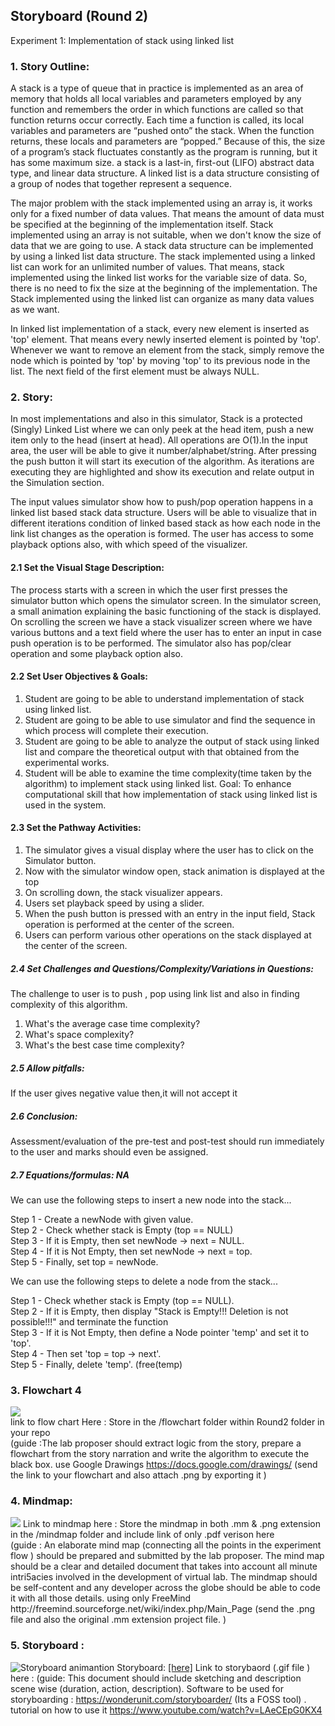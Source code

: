 ## Storyboard (Round 2)

Experiment 1: Implementation of stack using linked list

### 1. Story Outline:
A stack is a type of queue that in practice is implemented as an area of memory that holds all local variables and parameters employed by any function and remembers the order in which functions are called so that function returns occur correctly. Each time a function is called, its local variables and parameters are “pushed onto” the stack. When the function returns, these locals and parameters are “popped.” Because of this, the size of a program’s stack fluctuates constantly as the program is running, but it has some maximum size. a stack is a last-in, first-out (LIFO) abstract data type, and linear data structure. A linked list is a data structure consisting of a group of nodes that together represent a sequence.

The major problem with the stack implemented using an array is, it works only for a fixed number of data values. That means the amount of data must be specified at the beginning of the implementation itself. Stack implemented using an array is not suitable, when we don't know the size of data that we are going to use. A stack data structure can be implemented by using a linked list data structure. The stack implemented using a linked list can work for an unlimited number of values. That means, stack implemented using the linked list works for the variable size of data. So, there is no need to fix the size at the beginning of the implementation. The Stack implemented using the linked list can organize as many data values as we want.

In linked list implementation of a stack, every new element is inserted as 'top' element. That means every newly inserted element is pointed by 'top'. Whenever we want to remove an element from the stack, simply remove the node which is pointed by 'top' by moving 'top' to its previous node in the list. The next field of the first element must be always NULL.
### 2. Story:

In most implementations and also in this simulator, Stack is a protected (Singly) Linked List where we can only peek at the head item, push a new item only to the head (insert at head). All operations are O(1).In the input area, the user will be able to give it number/alphabet/string. After pressing the push button it will start its execution of the algorithm. As iterations are executing they are highlighted and show its execution and relate output in the Simulation section.

The input values simulator show how to push/pop operation happens in a linked list based stack data structure. Users will be able to visualize that in different iterations condition of linked based stack as how each node in the link list changes as the operation is formed. The user has access to some playback options also, with which speed of the visualizer.

#### 2.1 Set the Visual Stage Description:

The process starts with a screen in which the user first presses the simulator button which opens the simulator screen. In the simulator screen, a small animation explaining the basic functioning of the stack is displayed. On scrolling the screen we have a stack visualizer screen where we have various buttons and a text field where the user has to enter an input in case push operation is to be performed. The simulator also has pop/clear operation and some playback option also.


#### 2.2 Set User Objectives & Goals:

1. Student are going to be able to understand implementation of stack using linked list.
2. Student are going to be able to use simulator and find the sequence in which process will complete their
execution.
3. Student are going to be able to analyze the output of stack using linked list and compare the theoretical
output with that obtained from the experimental works.
4. Student will be able to examine the time complexity(time taken by the algorithm) to
implement stack using linked list.
Goal: To enhance computational skill that how implementation of stack using linked list is used in the system.

#### 2.3 Set the Pathway Activities:

1. The simulator gives a visual display where the user has to click on the Simulator button.
2. Now with the simulator window open, stack animation is displayed at the top
3. On scrolling down, the stack visualizer appears. 
4. Users set playback speed by using a slider.
5. When the push button is pressed with an entry in the input field, Stack operation is performed at the center of the screen.
6. Users can perform various other operations on the stack displayed at the center of the screen.

##### 2.4 Set Challenges and Questions/Complexity/Variations in Questions:

The challenge to user is to push , pop using link list
and also in finding complexity of this algorithm.
1. What's the average case time complexity?
2. What's space complexity?
3. What's the best case time complexity?

##### 2.5 Allow pitfalls:
If the user gives negative value then,it will not accept it

##### 2.6 Conclusion:
Assessment/evaluation of the pre-test and post-test should run immediately to the user
and marks should even be assigned.

##### 2.7 Equations/formulas: NA
We can use the following steps to insert a new node into the stack...

Step 1 - Create a newNode with given value.<br>
Step 2 - Check whether stack is Empty (top == NULL)<br>
Step 3 - If it is Empty, then set newNode → next = NULL.<br>
Step 4 - If it is Not Empty, then set newNode → next = top.<br>
Step 5 - Finally, set top = newNode.<br>

We can use the following steps to delete a node from the stack...

Step 1 - Check whether stack is Empty (top == NULL).<br>
Step 2 - If it is Empty, then display "Stack is Empty!!! Deletion is not possible!!!" and terminate the function<br>
Step 3 - If it is Not Empty, then define a Node pointer 'temp' and set it to 'top'.<br>
Step 4 - Then set 'top = top → next'.<br>
Step 5 - Finally, delete 'temp'. (free(temp)<br>


### 3. Flowchart 4
<img src="flowchart/flowchart.png"/><br>
link to flow chart Here : Store in the  /flowchart folder within Round2 folder in your repo
<br>
(guide :The lab proposer should extract logic from the story, prepare a flowchart from the story narration and write the algorithm to execute the black box.  use Google Drawings https://docs.google.com/drawings/ (send the link to your flowchart and also attach .png by exporting it )

### 4. Mindmap:
<img src="mindmap/mindmap.png"/>
 Link to mindmap here : Store the mindmap in both .mm & .png extension in the  /mindmap folder and include link of only .pdf verison here
 <br>
 (guide : An elaborate mind map (connecting all the points in the experiment flow ) should be prepared and submitted by the lab proposer. The mind map should be a clear and detailed document that takes into account all minute intri5acies involved in the development of virtual lab. The mindmap should be self-content and any developer across the globe should be able to code it with all those details. using only FreeMind http://freemind.sourceforge.net/wiki/index.php/Main_Page (send the .png file and also the original .mm extension project file. )

### 5. Storyboard :
![Storyboard animantion](images/storyboard.gif)
Storyboard: <a href="Storyboard/carwiper.gif"> [here]</a>
Link to storybaord (.gif file ) here :
(guide: This document should include sketching and description scene wise (duration, action, description). Software to be used for storyboarding : https://wonderunit.com/storyboarder/ (Its a FOSS tool) . tutorial on how to use it https://www.youtube.com/watch?v=LAeCEpG0KX4
